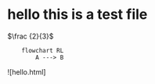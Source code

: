 # hello this is a test file 


$\frac {2}{3}$

```mermaid
	flowchart RL
		A ---> B
```

![hello.html]

